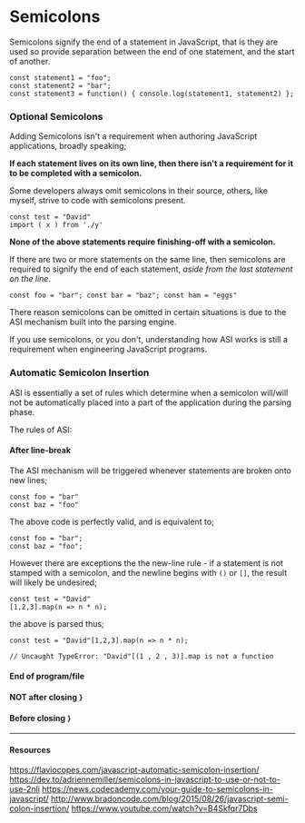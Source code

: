 # Semicolons

Semicolons signify the end of a statement in JavaScript, that is they are used so provide separation between the end of one statement, and the start of another.

```
const statement1 = "foo";
const statement2 = "bar";
const statement3 = function() { console.log(statement1, statement2) };
```

### Optional Semicolons

Adding Semicolons isn't a requirement when authoring JavaScript applications, broadly speaking;

**If each statement lives on its own line, then there isn't a requirement for it to be completed with a semicolon.**

Some developers always omit semicolons in their source, others, like myself, strive to code with semicolons present.

```
const test = "David"
import ( x ) from './y'
```

**None of the above statements require finishing-off with a semicolon.**

If there are two or more statements on the same line, then semicolons are required to signify the end of each statement, _aside from the last statement on the line_.

```
const foo = "bar"; const bar = "baz"; const ham = "eggs"
```

There reason semicolons can be omitted in certain situations is due to the ASI mechanism built into the parsing engine.

If you use semicolons, or you don't, understanding how ASI works is still a requirement when engineering JavaScript programs.

### Automatic Semicolon Insertion

ASI is essentially a set of rules which determine when a semicolon will/will not be automatically placed into a part of the application during the parsing phase.

The rules of ASI:

#### After line-break

The ASI mechanism will be triggered whenever statements are broken onto new lines;

```
const foo = "bar"
const baz = "foo"
```

The above code is perfectly valid, and is equivalent to;

```
const foo = "bar";
const baz = "foo";
```

However there are exceptions the the new-line rule - if a statement is not stamped with a semicolon, and the newline begins with `()` or `[]`, the result will likely be undesired;

```
const test = "David"
[1,2,3].map(n => n * n);
```

the above is parsed thus;

```
const test = "David"[1,2,3].map(n => n * n);

// Uncaught TypeError: "David"[(1 , 2 , 3)].map is not a function
```

#### End of program/file

#### NOT after closing `}`

#### Before closing `}`

---

#### **Resources**

https://flaviocopes.com/javascript-automatic-semicolon-insertion/
https://dev.to/adriennemiller/semicolons-in-javascript-to-use-or-not-to-use-2nli
https://news.codecademy.com/your-guide-to-semicolons-in-javascript/
http://www.bradoncode.com/blog/2015/08/26/javascript-semi-colon-insertion/
https://www.youtube.com/watch?v=B4Skfqr7Dbs
